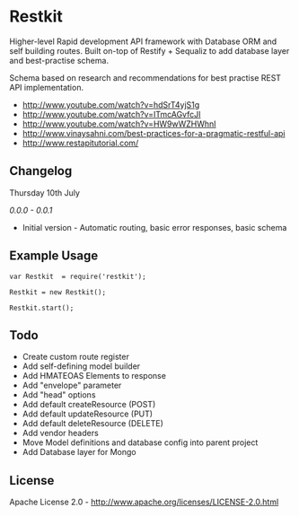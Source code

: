 # Restkit

Higher-level Rapid development API framework with Database ORM and self building routes.
Built on-top of Restify + Sequaliz to add database layer and best-practise schema.

Schema based on research and recommendations for best practise REST API implementation.

- http://www.youtube.com/watch?v=hdSrT4yjS1g
- http://www.youtube.com/watch?v=ITmcAGvfcJI
- http://www.youtube.com/watch?v=HW9wWZHWhnI
- http://www.vinaysahni.com/best-practices-for-a-pragmatic-restful-api
- http://www.restapitutorial.com/

## Changelog

Thursday 10th July

*0.0.0 - 0.0.1*

- Initial version - Automatic routing, basic error responses, basic schema

## Example Usage

```
var Restkit  = require('restkit');

Restkit = new Restkit();

Restkit.start();

```

## Todo

- Create custom route register
- Add self-defining model builder
- Add HMATEOAS Elements to response
- Add "envelope" parameter
- Add "head" options
- Add default createResource (POST)
- Add default updateResource (PUT)
- Add default deleteResource (DELETE)
- Add vendor headers
- Move Model definitions and database config into parent project
- Add Database layer for Mongo


## License

Apache License 2.0 - http://www.apache.org/licenses/LICENSE-2.0.html

